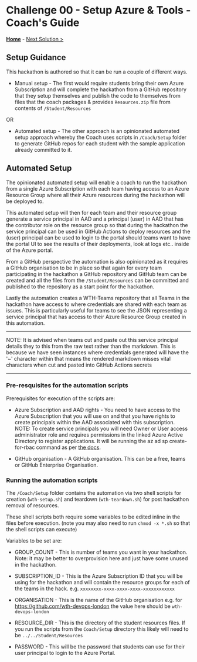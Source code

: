 # Challenge 00 - Setup Azure & Tools - Coach's Guide

**[Home](./README.md)** - [Next Solution >](./Solution-01.md)

## Setup Guidance
This hackathon is authored so that it can be run a couple of different ways. 

   - Manual setup - The first would require students bring their own Azure Subscription and will complete the hackathon from a GitHub repository that they setup themselves and publish the code to themselves from files that the coach packages & provides `Resources.zip` file from contents of `/Student/Resources`
    
OR 
   
   - Automated setup - The other approach is an opinionated automated setup approach whereby the Coach uses scripts in `/Coach/Setup` folder to generate GitHub repos for each student with the sample application already committed to it.

## Automated Setup    
The opinionated automated setup will enable a coach to run the hackathon from a single Azure Subscription with each team having access to an Azure Resource Group where all their Azure resources during the hackathon will be deployed to.

This automated setup will then for each team and their resource group generate a service principal in AAD and a principal (user) in AAD that has the contributor role on the resource group so that during the hackathon the service principal can be used in GitHub Actions to deploy resources and the (user) principal can be used to login to the portal should teams want to have the portal UI to see the results of their deployments, look at logs etc.. inside of the Azure portal.

From a GitHub perspective the automation is also opinionated as it requires a GitHub organisation to be in place so that again for every team participating in the hackathon a GitHub repository and GitHub team can be created and all the files from the `/Student/Resources` can be committed and published to the repository as a start point for the hackathon.

Lastly the automation creates a WTH-Teams repository that all Teams in the hackathon have access to where credentials are shared with each team as issues. This is particularly useful for teams to see the JSON representing a service principal that has access to their Azure Resource Group created in this automation.

*** 
NOTE: It is advised when teams cut and paste out this service principal details they to this from the raw text rather than the markdown. This is because we have seen instances where credentials generated will have the '~' character within that means the rendered markdown misses vital characters when cut and pasted into GitHub Actions secrets
***

### Pre-resquisites for the automation scripts

Prerequisites for execution of the scripts are:
- Azure Subscription and AAD rights - You need to have access to the Azure Subscription that you will use on  and that you have rights to create principals within the AAD associated with this subscription.
NOTE: To create service principals you will need Owner or User access administrator role and requires permissions in the linked Azure Active Directory to register applications. It will be running the az ad sp create-for-rbac command as per [the docs](https://learn.microsoft.com/en-us/cli/azure/ad/sp?view=azure-cli-latest#az-ad-sp-create-for-rbac).

- GitHub organisation - A GitHub organisation. This can be a free, teams or GitHub Enterprise Organisation.

### Running the automation scripts

The `/Coach/Setup` folder contains the automation via two shell scripts for creation (`wth-setup.sh`) and teardown (`wth-teardown.sh`) for post hackathon removal of resources.

These shell scripts both require some variables to be edited inline in the files before execution. (note you may also need to run `chmod -x *.sh` so that the shell scripts can execute)

Variables to be set are:
- GROUP_COUNT - This is number of teams you want in your hackathon. Note: it may be better to overprovision here and just have some unused in the hackathon.

- SUBSCRIPTION_ID - This is the Azure Subscription ID that you will be using for the hackathon and will contain the resource groups for each of the teams in the hack. e.g. `xxxxxxxx-xxxx-xxxx-xxxx-xxxxxxxxxxxx`

- ORGANISATION - This is the name of the GitHub organisation e.g. for https://github.com/wth-devops-london the value here should be `wth-devops-london`

- RESOURCE_DIR - This is the directory of the student resources files. If you run the scripts from the `Coach/Setup` directory this likely will need to be `../../Student/Resources`

- PASSWORD - This will be the password that students can use for their user principal to login to the Azure Portal.
